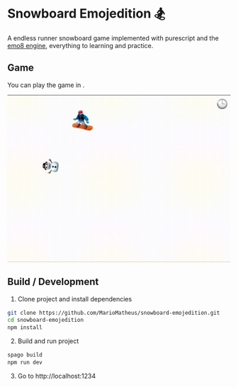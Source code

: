 # Snowboard Emojedition 🏂

A endless runner snowboard game implemented with purescript and the [emo8 engine](https://github.com/opyapeus/purescript-emo8), everything to learning and practice.

## Game

You can play the game in [](snowboard-emojedition.netlify.app).

<p align="center">
    <img src="assets/snowboarding.gif">
</p>

## Build / Development

1. Clone project and install dependencies

```sh
git clone https://github.com/MarioMatheus/snowboard-emojedition.git
cd snowboard-emojedition
npm install
```

2. Build and run project

```sh
spago build
npm run dev
```

3. Go to http://localhost:1234

